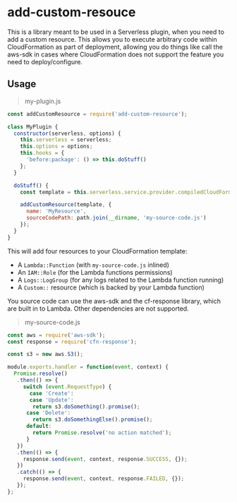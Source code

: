 # add-custom-resouce

This is a library meant to be used in a Serverless plugin, when you need to add a custom resource. This allows you to execute arbitrary code within CloudFormation as part of deployment, allowing you do things like call the aws-sdk in cases where CloudFormation does not support the feature you need to deploy/configure.

## Usage

> my-plugin.js

```js
const addCustomResource = require('add-custom-resource');

class MyPlugin {
  constructor(serverless, options) {
    this.serverless = serverless;
    this.options = options;
    this.hooks = {
      'before:package': () => this.doStuff()
    };
  }

  doStuff() {
    const template = this.serverless.service.provider.compiledCloudFormationTemplate;

    addCustomResource(template, {
      name: 'MyResource',
      sourceCodePath: path.join(__dirname, 'my-source-code.js')
    });
  }
}
```

This will add four resources to your CloudFormation template:

- A `Lambda::Function` (with `my-source-code.js` inlined)
- An `IAM::Role` (for the Lambda functions permissions)
- A `Logs::LogGroup` (for any logs related to the Lambda function running)
- A `Custom::` resource (which is backed by your Lambda function)

You source code can use the aws-sdk and the cf-response library, which are built in to Lambda. Other dependencies are not supported.

> my-source-code.js

```js
const aws = require('aws-sdk');
const response = require('cfn-response');

const s3 = new aws.S3();

module.exports.handler = function(event, context) {
  Promise.resolve()
   .then(() => {
     switch (event.RequestType) {
       case 'Create':
       case 'Update':
        return s3.doSomething().promise();
      case 'Delete':
        return s3.doSomethingElse().promise();
      default:
        return Promise.resolve('no action matched');
      }
   })
   .then(() => {
     response.send(event, context, response.SUCCESS, {});
   })
   .catch(() => {
     response.send(event, context, response.FAILED, {});
   });
};
```

